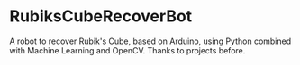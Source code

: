 # RubiksCubeRecoverBot
A robot to recover Rubik's Cube, based on Arduino, using Python combined with Machine Learning and OpenCV. Thanks to projects before.
